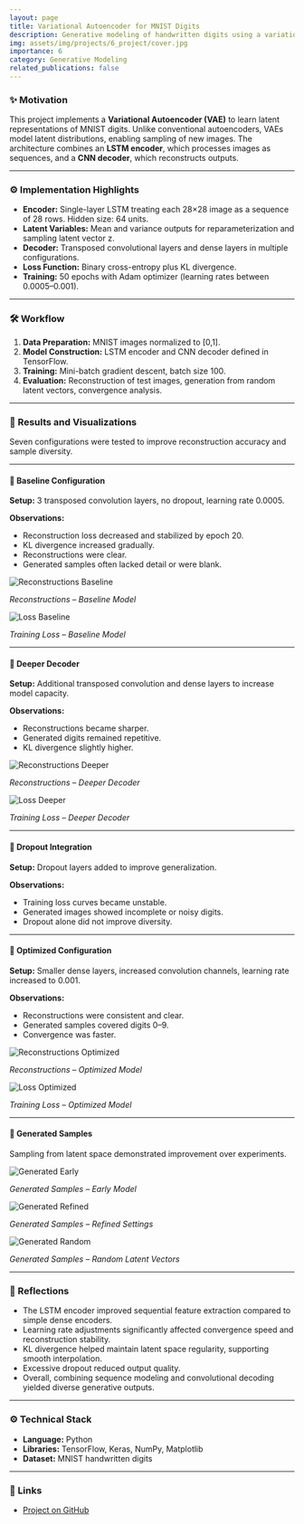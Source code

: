```yaml
---
layout: page
title: Variational Autoencoder for MNIST Digits
description: Generative modeling of handwritten digits using a variational autoencoder combining an LSTM encoder and CNN decoder
img: assets/img/projects/6_project/cover.jpg
importance: 6
category: Generative Modeling
related_publications: false
---
```


### ✨ Motivation

This project implements a **Variational Autoencoder (VAE)** to learn latent representations of MNIST digits. Unlike conventional autoencoders, VAEs model latent distributions, enabling sampling of new images. The architecture combines an **LSTM encoder**, which processes images as sequences, and a **CNN decoder**, which reconstructs outputs.

---

### ⚙️ Implementation Highlights

- **Encoder:** Single-layer LSTM treating each 28×28 image as a sequence of 28 rows. Hidden size: 64 units.
- **Latent Variables:** Mean and variance outputs for reparameterization and sampling latent vector z.
- **Decoder:** Transposed convolutional layers and dense layers in multiple configurations.
- **Loss Function:** Binary cross-entropy plus KL divergence.
- **Training:** 50 epochs with Adam optimizer (learning rates between 0.0005–0.001).

---

### 🛠️ Workflow

1. **Data Preparation:** MNIST images normalized to [0,1].
2. **Model Construction:** LSTM encoder and CNN decoder defined in TensorFlow.
3. **Training:** Mini-batch gradient descent, batch size 100.
4. **Evaluation:** Reconstruction of test images, generation from random latent vectors, convergence analysis.

---

### 🧪 Results and Visualizations

Seven configurations were tested to improve reconstruction accuracy and sample diversity.

---

#### 🔹 Baseline Configuration

**Setup:**
3 transposed convolution layers, no dropout, learning rate 0.0005.

**Observations:**
- Reconstruction loss decreased and stabilized by epoch 20.
- KL divergence increased gradually.
- Reconstructions were clear.
- Generated samples often lacked detail or were blank.

<div class="row mt-3">
  <div class="col-sm-6">
    <img src="/assets/img/projects/6_project/S5_test_49-.png" alt="Reconstructions Baseline" class="img-fluid rounded z-depth-1">
    <p class="mt-2 text-center"><em>Reconstructions – Baseline Model</em></p>
  </div>
  <div class="col-sm-6">
    <img src="/assets/img/projects/6_project/S5_loss_curves.png" alt="Loss Baseline" class="img-fluid rounded z-depth-1">
    <p class="mt-2 text-center"><em>Training Loss – Baseline Model</em></p>
  </div>
</div>

---

#### 🔹 Deeper Decoder

**Setup:**
Additional transposed convolution and dense layers to increase model capacity.

**Observations:**
- Reconstructions became sharper.
- Generated digits remained repetitive.
- KL divergence slightly higher.

<div class="row mt-3">
  <div class="col-sm-6">
    <img src="/assets/img/projects/6_project/S6_test_49-.png" alt="Reconstructions Deeper" class="img-fluid rounded z-depth-1">
    <p class="mt-2 text-center"><em>Reconstructions – Deeper Decoder</em></p>
  </div>
  <div class="col-sm-6">
    <img src="/assets/img/projects/6_project/S6_loss_curves.png" alt="Loss Deeper" class="img-fluid rounded z-depth-1">
    <p class="mt-2 text-center"><em>Training Loss – Deeper Decoder</em></p>
  </div>
</div>

---

#### 🔹 Dropout Integration

**Setup:**
Dropout layers added to improve generalization.

**Observations:**
- Training loss curves became unstable.
- Generated images showed incomplete or noisy digits.
- Dropout alone did not improve diversity.

---

#### 🔹 Optimized Configuration

**Setup:**
Smaller dense layers, increased convolution channels, learning rate increased to 0.001.

**Observations:**
- Reconstructions were consistent and clear.
- Generated samples covered digits 0–9.
- Convergence was faster.

<div class="row mt-3">
  <div class="col-sm-6">
    <img src="/assets/img/projects/6_project/S7_test_49-.png" alt="Reconstructions Optimized" class="img-fluid rounded z-depth-1">
    <p class="mt-2 text-center"><em>Reconstructions – Optimized Model</em></p>
  </div>
  <div class="col-sm-6">
    <img src="/assets/img/projects/6_project/S10_loss_curves.png" alt="Loss Optimized" class="img-fluid rounded z-depth-1">
    <p class="mt-2 text-center"><em>Training Loss – Optimized Model</em></p>
  </div>
</div>

---

#### 🔹 Generated Samples

Sampling from latent space demonstrated improvement over experiments.

<div class="row mt-3">
  <div class="col-sm-4">
    <img src="/assets/img/projects/6_project/S8_test_49-.png" alt="Generated Early" class="img-fluid rounded z-depth-1">
    <p class="mt-2 text-center"><em>Generated Samples – Early Model</em></p>
  </div>
  <div class="col-sm-4">
    <img src="/assets/img/projects/6_project/S8_test_99-.png" alt="Generated Refined" class="img-fluid rounded z-depth-1">
    <p class="mt-2 text-center"><em>Generated Samples – Refined Settings</em></p>
  </div>
  <div class="col-sm-4">
    <img src="/assets/img/projects/6_project/generated_images.png" alt="Generated Random" class="img-fluid rounded z-depth-1">
    <p class="mt-2 text-center"><em>Generated Samples – Random Latent Vectors</em></p>
  </div>
</div>

---

### 📝 Reflections

- The LSTM encoder improved sequential feature extraction compared to simple dense encoders.
- Learning rate adjustments significantly affected convergence speed and reconstruction stability.
- KL divergence helped maintain latent space regularity, supporting smooth interpolation.
- Excessive dropout reduced output quality.
- Overall, combining sequence modeling and convolutional decoding yielded diverse generative outputs.

---

### ⚙️ Technical Stack

- **Language:** Python
- **Libraries:** TensorFlow, Keras, NumPy, Matplotlib
- **Dataset:** MNIST handwritten digits

---

### 🔗 Links

- [Project on GitHub](https://github.com/sumeyye-agac/variational-autoencoder-MNIST-tensorflow)
